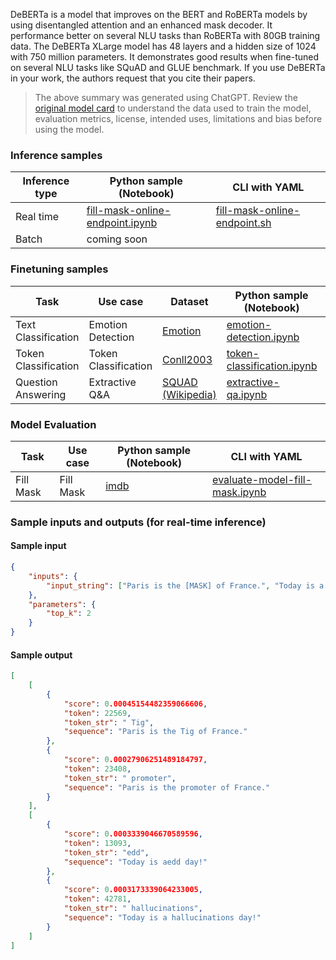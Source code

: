 DeBERTa is a model that improves on the BERT and RoBERTa models by using disentangled attention and an enhanced mask decoder. It performance better on several NLU tasks than RoBERTa with 80GB training data. The DeBERTa XLarge model has 48 layers and a hidden size of 1024 with 750 million parameters. It demonstrates good results when fine-tuned on several NLU tasks like SQuAD and GLUE benchmark. If you use DeBERTa in your work, the authors request that you cite their papers.

> The above summary was generated using ChatGPT. Review the <a href="https://huggingface.co/microsoft/deberta-xlarge" target="_blank">original model card</a> to understand the data used to train the model, evaluation metrics, license, intended uses, limitations and bias before using the model.

### Inference samples

Inference type|Python sample (Notebook)|CLI with YAML
|--|--|--|
Real time|<a href="https://aka.ms/azureml-infer-online-sdk-fill-mask" target="_blank">fill-mask-online-endpoint.ipynb</a>|<a href="https://aka.ms/azureml-infer-online-cli-fill-mask" target="_blank">fill-mask-online-endpoint.sh</a>
Batch | coming soon


### Finetuning samples

Task|Use case|Dataset|Python sample (Notebook)|CLI with YAML
|--|--|--|--|--|
Text Classification|Emotion Detection|<a href="https://huggingface.co/datasets/dair-ai/emotion" target="_blank">Emotion</a>|<a href="https://aka.ms/azureml-ft-sdk-emotion-detection" target="_blank">emotion-detection.ipynb</a>|<a href="https://aka.ms/azureml-ft-cli-emotion-detection" target="_blank">emotion-detection.sh</a>
Token Classification|Token Classification|<a href="https://huggingface.co/datasets/conll2003" target="_blank">Conll2003</a>|<a href="https://aka.ms/azureml-ft-sdk-token-classification" target="_blank">token-classification.ipynb</a>|<a href="https://aka.ms/azureml-ft-cli-token-classification" target="_blank">token-classification.sh</a>
Question Answering|Extractive Q&A|<a href="https://huggingface.co/datasets/squad" target="_blank">SQUAD (Wikipedia)</a>|<a href="https://aka.ms/azureml-ft-sdk-extractive-qa" target="_blank">extractive-qa.ipynb</a>|<a href="https://aka.ms/azureml-ft-cli-extractive-qa" target="_blank">extractive-qa.sh</a>


### Model Evaluation

Task| Use case| Python sample (Notebook)| CLI with YAML
|--|--|--|--|
Fill Mask | Fill Mask | <a href="https://huggingface.co/datasets/imdb" target="_blank">imdb</a> | <a href="https://aka.ms/azureml-eval-sdk-fill-mask/" target="_blank">evaluate-model-fill-mask.ipynb</a> | <a href="https://aka.ms/azureml-eval-cli-fill-mask/" target="_blank">evaluate-model-fill-mask.yml</a>


### Sample inputs and outputs (for real-time inference)

#### Sample input
```json
{
    "inputs": {
        "input_string": ["Paris is the [MASK] of France.", "Today is a [MASK] day!"]
    },
    "parameters": {
        "top_k": 2
    }
}
```

#### Sample output
```json
[
    [
        {
            "score": 0.00045154482359066606,
            "token": 22569,
            "token_str": " Tig",
            "sequence": "Paris is the Tig of France."
        },
        {
            "score": 0.00027906251489184797,
            "token": 23408,
            "token_str": " promoter",
            "sequence": "Paris is the promoter of France."
        }
    ],
    [
        {
            "score": 0.0003339046670589596,
            "token": 13093,
            "token_str": "edd",
            "sequence": "Today is aedd day!"
        },
        {
            "score": 0.0003173339064233005,
            "token": 42781,
            "token_str": " hallucinations",
            "sequence": "Today is a hallucinations day!"
        }
    ]
]
```
